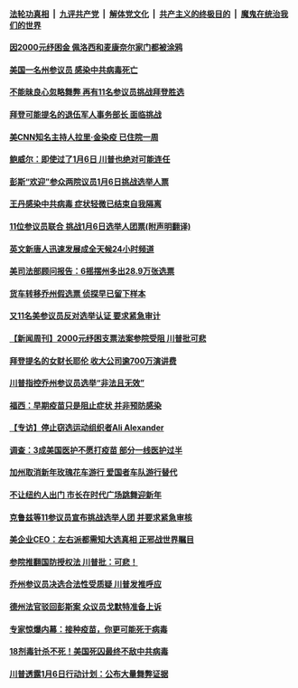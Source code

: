 

####  [法轮功真相](../../../../basic/blob/master/README.md?t=01032231) &nbsp;|&nbsp; [九评共产党](../../../../9ping.md/blob/master/README.md?t=01032231) &nbsp;|&nbsp; [解体党文化](../../../../jtdwh.md/blob/master/README.md?t=01032231)  &nbsp;|&nbsp; [共产主义的终极目的](../../../../gczydzjmd.md/blob/master/README.md?t=01032231) &nbsp;|&nbsp; [魔鬼在统治我们的世界](../../../../mgztzwmdsj.md/blob/master/README.md?t=01032231) 

#### [因2000元纾困金 佩洛西和麦康奈尔家门都被涂鸦](../pages/prog203/a103023436.md?t=01032231) 


#### [美国一名州参议员 感染中共病毒死亡](../pages/prog203/a103023646.md?t=01032231) 

#### [不能昧良心忽略舞弊 再有11名参议员挑战拜登胜选](../pages/prog203/a103023626.md?t=01032231) 

#### [拜登可能提名的退伍军人事务部长 面临挑战](../pages/prog203/a103023661.md?t=01032231) 

#### [美CNN知名主持人拉里·金染疫 已住院一周](../pages/prog203/a103023619.md?t=01032231) 

#### [鲍威尔：即使过了1月6日 川普也绝对可能连任](../pages/prog203/a103023621.md?t=01032231) 

#### [彭斯“欢迎”参众两院议员1月6日挑战选举人票](../pages/prog203/a103023587.md?t=01032231) 

#### [王丹感染中共病毒 症状轻微已结束自我隔离](../pages/prog203/a103023600.md?t=01032231) 

#### [11位参议员联合 挑战1月6日选举人团票(附声明翻译)](../pages/prog203/a103023548.md?t=01032231) 

#### [英文新唐人迅速发展成全天候24小时频道](../pages/prog203/a103023557.md?t=01032231) 

#### [美司法部顾问报告：6摇摆州多出28.9万张选票](../pages/prog203/a103023411.md?t=01032231) 

#### [货车转移乔州假选票 侦探早已留下样本](../pages/prog203/a103023208.md?t=01032231) 

#### [又11名美参议员反对选举认证 要求紧急审计](../pages/prog203/a103023402.md?t=01032231) 

#### [【新闻周刊】2000元纾困支票法案参院受阻 川普批可悲](../pages/prog203/a103023418.md?t=01032231) 

#### [拜登提名的女财长耶伦 收大公司逾700万演讲费](../pages/prog203/a103023667.md?t=01032231) 

#### [川普指控乔州参议员选举“非法且无效”](../pages/prog203/a103023391.md?t=01032231) 

#### [福西：早期疫苗只是阻止症状 并非预防感染](../pages/prog203/a103023388.md?t=01032231) 

#### [【专访】停止窃选运动组织者Ali Alexander](../pages/prog203/a103023385.md?t=01032231) 

#### [调查：3成美国医护不愿打疫苗 部分一线医护过半](../pages/prog203/a103023373.md?t=01032231) 

#### [加州取消新年玫瑰花车游行 爱国者车队游行替代](../pages/prog203/a103023199.md?t=01032231) 

#### [不让纽约人出门 市长在时代广场跳舞迎新年](../pages/prog203/a103023195.md?t=01032231) 

#### [克鲁兹等11参议员宣布挑战选举人团 并要求紧急审核](../pages/prog203/a103023353.md?t=01032231) 

#### [美企业CEO：左右派都需知大选真相 正邪战世界瞩目](../pages/prog203/a103023254.md?t=01032231) 

#### [参院推翻国防授权法 川普批：可悲！](../pages/prog203/a103023282.md?t=01032231) 

#### [乔州参议员决选合法性受质疑  川普发推呼应](../pages/prog203/a103023287.md?t=01032231) 

#### [德州法官驳回彭斯案 众议员戈默特准备上诉](../pages/prog203/a103023218.md?t=01032231) 

#### [专家惊爆内幕：接种疫苗，你更可能死于病毒](../pages/prog203/a103023064.md?t=01032231) 

#### [18剂毒针杀不死！美国死囚最终不敌中共病毒](../pages/prog203/a103023049.md?t=01032231) 

#### [川普透露1月6日行动计划：公布大量舞弊证据](../pages/prog203/a103023001.md?t=01032231) 

